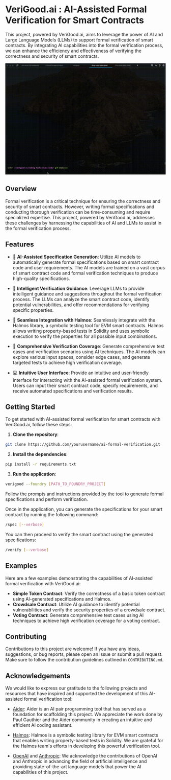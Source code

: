 # VeriGood.ai : AI-Assisted Formal Verification for Smart Contracts

This project, powered by VeriGood.ai, aims to leverage the power of AI and Large Language Models (LLMs) to support formal verification of smart contracts. By integrating AI capabilities into the formal verification process, we can enhance the efficiency and effectiveness of verifying the correctness and security of smart contracts.

<p align="center">
  <img src="assets/verigood-ai-demo.gif" alt="animated" />
</p>

## Overview

Formal verification is a critical technique for ensuring the correctness and security of smart contracts. However, writing formal specifications and conducting thorough verification can be time-consuming and require specialized expertise. This project, powered by VeriGood.ai, addresses these challenges by harnessing the capabilities of AI and LLMs to assist in the formal verification process.

## Features

- 🧠 **AI-Assisted Specification Generation**: Utilize AI models to automatically generate formal specifications based on smart contract code and user requirements. The AI models are trained on a vast corpus of smart contract code and formal verification techniques to produce high-quality specifications.

- 🌟 **Intelligent Verification Guidance**: Leverage LLMs to provide intelligent guidance and suggestions throughout the formal verification process. The LLMs can analyze the smart contract code, identify potential vulnerabilities, and offer recommendations for verifying specific properties.

- 🔧 **Seamless Integration with Halmos**: Seamlessly integrate with the Halmos library, a symbolic testing tool for EVM smart contracts. Halmos allows writing property-based tests in Solidity and uses symbolic execution to verify the properties for all possible input combinations.

- 🎯 **Comprehensive Verification Coverage**: Generate comprehensive test cases and verification scenarios using AI techniques. The AI models can explore various input spaces, consider edge cases, and generate targeted tests to achieve high verification coverage.

- 💻 **Intuitive User Interface**: Provide an intuitive and user-friendly interface for interacting with the AI-assisted formal verification system. Users can input their smart contract code, specify requirements, and receive automated specifications and verification results.

## Getting Started

To get started with AI-assisted formal verification for smart contracts with VeriGood.ai, follow these steps:

1. **Clone the repository**:

```bash
git clone https://github.com/yourusername/ai-formal-verification.git
```

2. **Install the dependencies**:

```bash
pip install -r requirements.txt
```

3. **Run the application**:

```bash
verigood --foundry [PATH_TO_FOUNDRY_PROJECT]
```

Follow the prompts and instructions provided by the tool to generate formal specifications and perform verification.

Once in the application, you can generate the specifications for your smart contract by running the following command:

```bash
/spec [--verbose]
```

You can then proceed to verify the smart contract using the generated specifications:

```bash
/verify [--verbose]
```

## Examples

Here are a few examples demonstrating the capabilities of AI-assisted formal verification with VeriGood.ai:

- **Simple Token Contract**: Verify the correctness of a basic token contract using AI-generated specifications and Halmos.
- **Crowdsale Contract**: Utilize AI guidance to identify potential vulnerabilities and verify the security properties of a crowdsale contract.
- **Voting Contract**: Generate comprehensive test cases using AI techniques to achieve high verification coverage for a voting contract.

## Contributing

Contributions to this project are welcome! If you have any ideas, suggestions, or bug reports, please open an issue or submit a pull request. Make sure to follow the contribution guidelines outlined in `CONTRIBUTING.md`.

## Acknowledgements

We would like to express our gratitude to the following projects and resources that have inspired and supported the development of this AI-assisted formal verification tool:

- [Aider](https://github.com/paul-gauthier/aider): Aider is an AI pair programming tool that has served as a foundation for scaffolding this project. We appreciate the work done by Paul Gauthier and the Aider community in creating an intuitive and efficient AI coding assistant.

- [Halmos](https://github.com/a16z/halmos): Halmos is a symbolic testing library for EVM smart contracts that enables writing property-based tests in Solidity. We are grateful for the Halmos team's efforts in developing this powerful verification tool.

- [OpenAI](https://openai.com/) and [Anthropic](https://www.anthropic.com/): We acknowledge the contributions of OpenAI and Anthropic in advancing the field of artificial intelligence and providing state-of-the-art language models that power the AI capabilities of this project.